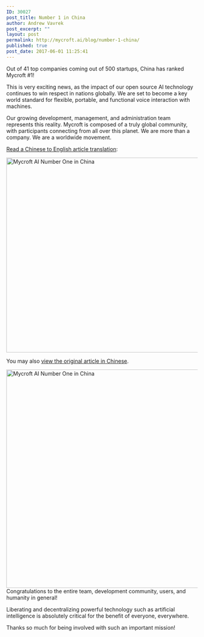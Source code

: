 ```yaml
---
ID: 30027
post_title: Number 1 in China
author: Andrew Vavrek
post_excerpt: ""
layout: post
permalink: http://mycroft.ai/blog/number-1-china/
published: true
post_date: 2017-06-01 11:25:41
---
```

Out of 41 top companies coming out of 500 startups, China has ranked Mycroft #1!

This is very exciting news, as the impact of our open source AI technology continues to win respect in nations globally. We are set to become a key world standard for flexible, portable, and functional voice interaction with machines.

Our growing development, management, and administration team represents this reality. Mycroft is composed of a truly global community, with participants connecting from all over this planet. We are more than a company. We are a worldwide movement.

<a href="https://translate.google.com/translate?sl=zh-CN&amp;tl=en&amp;js=y&amp;prev=_t&amp;hl=en&amp;ie=UTF-8&amp;u=http%3A%2F%2Fwww.weidu8.net%2Fwx%2F1011149626735871&amp;edit-text=">Read a Chinese to English article translation</a>:

<a href="https://translate.google.com/translate?hl=en&amp;sl=zh-CN&amp;tl=en&amp;u=http%3A%2F%2Fwww.weidu8.net%2Fwx%2F1011149626735871&amp;sandbox=1"><img class="aligncenter size-full wp-image-30050" src="https://mycroft.ai/wp-content/uploads/2017/06/mycroft_chinese_translation_screenshot-1.png" alt="Mycroft AI Number One in China" width="1024" height="514" /></a>

You may also <a href="http://www.weidu8.net/wx/1011149626735871">view the original article in Chinese</a>.

<a href="http://www.weidu8.net/wx/1011149626735871"><img class="aligncenter size-full wp-image-30051" src="https://mycroft.ai/wp-content/uploads/2017/06/mycroft_chinese_number_one_screenshot.png" alt="Mycroft AI Number One in China" width="1024" height="576" /></a>Congratulations to the entire team, development community, users, and humanity in general!

Liberating and decentralizing powerful technology such as artificial intelligence is absolutely critical for the benefit of everyone, everywhere.

Thanks so much for being involved with such an important mission!

&nbsp;
